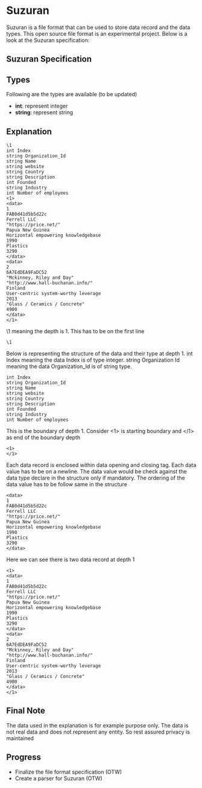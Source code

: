# Suzuran

Suzuran is a file format that can be used to store data record and the data types. This open source file format is an experimental project.
Below is a look at the Suzuran specification:

## Suzuran Specification

## Types

Following are the types are available (to be updated)
* **int**: represent integer
* **string**: represent string

## Explanation

```
\1
int Index
string Organization_Id
string Name
string website
string Country
string Description
int Founded
string Industry
int Number of employees
<1>
<data>
1
FAB0d41d5b5d22c
Ferrell LLC
"https://price.net/"
Papua New Guinea
Horizontal empowering knowledgebase
1990
Plastics
3290
</data>
<data>
2
6A7EdDEA9FaDC52
"Mckinney, Riley and Day"
"http://www.hall-buchanan.info/"
Finland
User-centric system-worthy leverage
2013
"Glass / Ceramics / Concrete"
4900
</data>
</1>
```

\1 meaning the depth is 1. This has to be on the first line
```
\1
```
Below is representing the structure of the data and their type at depth 1.
int Index meaning the data Index is of type integer.
string Organization Id meaning the data Organization_Id is of string type.
```
int Index
string Organization_Id
string Name
string website
string Country
string Description
int Founded
string Industry
int Number of employees
```
This is the boundary of depth 1. Consider <1> is starting boundary and </1> as end of the boundary depth
```
<1>
</1>
```
Each data record is enclosed within data opening and closing tag. Each data value has to be on a newline. The data value would be check against the data type declare in the structure only if mandatory. The ordering of the data value has to be follow same in the structure
```
<data>
1
FAB0d41d5b5d22c
Ferrell LLC
"https://price.net/"
Papua New Guinea
Horizontal empowering knowledgebase
1990
Plastics
3290
</data>
```

Here we can see there is two data record at depth 1
```
<1>
<data>
1
FAB0d41d5b5d22c
Ferrell LLC
"https://price.net/"
Papua New Guinea
Horizontal empowering knowledgebase
1990
Plastics
3290
</data>
<data>
2
6A7EdDEA9FaDC52
"Mckinney, Riley and Day"
"http://www.hall-buchanan.info/"
Finland
User-centric system-worthy leverage
2013
"Glass / Ceramics / Concrete"
4900
</data>
</1>
```
## Final Note
The data used in the explanation is for example purpose only. The data is not real data and does not represent any entity. So rest assured privacy is maintained

## Progress
* Finalize the file format specification (OTW)
* Create a parser for Suzuran (OTW)
